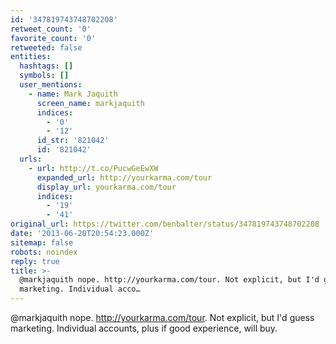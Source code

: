 ```yaml
---
id: '347819743748702208'
retweet_count: '0'
favorite_count: '0'
retweeted: false
entities:
  hashtags: []
  symbols: []
  user_mentions:
    - name: Mark Jaquith
      screen_name: markjaquith
      indices:
        - '0'
        - '12'
      id_str: '821042'
      id: '821042'
  urls:
    - url: http://t.co/PucwGeEwXW
      expanded_url: http://yourkarma.com/tour
      display_url: yourkarma.com/tour
      indices:
        - '19'
        - '41'
original_url: https://twitter.com/benbalter/status/347819743748702208
date: '2013-06-20T20:54:23.000Z'
sitemap: false
robots: noindex
reply: true
title: >-
  @markjaquith nope. http://yourkarma.com/tour. Not explicit, but I'd guess
  marketing. Individual acco…
---
```


@markjaquith nope. http://yourkarma.com/tour. Not explicit, but I'd guess marketing. Individual accounts, plus if good experience, will buy.